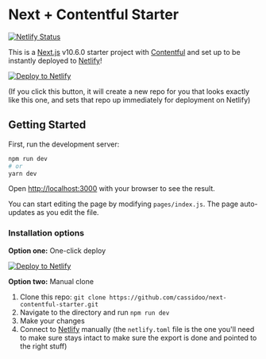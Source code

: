# Next + Contentful Starter

[![Netlify Status](https://api.netlify.com/api/v1/badges/e368a036-6f58-4f33-a414-473b23a3fd14/deploy-status)](https://app.netlify.com/sites/next-contentful-starter/deploys)

This is a [Next.js](https://nextjs.org/) v10.6.0 starter project with [Contentful](https://www.contentful.com/) and set up to be instantly deployed to [Netlify](https://url.netlify.com/Bk4UicocL)!

[![Deploy to Netlify](https://www.netlify.com/img/deploy/button.svg)](https://app.netlify.com/start/deploy?repository=https://github.com/cassidoo/next-contentful-starter&utm_source=github&utm_medium=nextcontentful-cs&utm_campaign=devex)

(If you click this button, it will create a new repo for you that looks exactly like this one, and sets that repo up immediately for deployment on Netlify)

## Getting Started

First, run the development server:

```bash
npm run dev
# or
yarn dev
```

Open [http://localhost:3000](http://localhost:3000) with your browser to see the result.

You can start editing the page by modifying `pages/index.js`. The page auto-updates as you edit the file.

### Installation options

**Option one:** One-click deploy

[![Deploy to Netlify](https://www.netlify.com/img/deploy/button.svg)](https://app.netlify.com/start/deploy?repository=https://github.com/cassidoo/next-contentful-starter&utm_source=github&utm_medium=nextcontentful-cs&utm_campaign=devex)

**Option two:** Manual clone

1. Clone this repo: `git clone https://github.com/cassidoo/next-contentful-starter.git`
2. Navigate to the directory and run `npm run dev`
3. Make your changes
4. Connect to [Netlify](https://url.netlify.com/Bk4UicocL) manually (the `netlify.toml` file is the one you'll need to make sure stays intact to make sure the export is done and pointed to the right stuff)